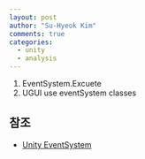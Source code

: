 ```yaml
---
layout: post
author: "Su-Hyeok Kim"
comments: true
categories:
  - unity
  - analysis
---
```


1. EventSystem.Excuete
2. UGUI use eventSystem classes

## 참조

- [Unity EventSystem](https://docs.unity3d.com/kr/current/Manual/EventSystem.html)
